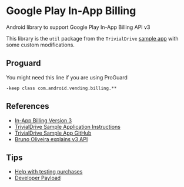 Google Play In-App Billing
======================

Android library to support Google Play In-App Billing API v3

This library is the `util` package from the `TrivialDrive` 
[sample app](http://developer.android.com/training/in-app-billing/preparing-iab-app.html#GetSample) 
with some custom modifications.

Proguard
--------
You might need this line if you are using ProGuard
  
    -keep class com.android.vending.billing.**

References
----------

- [In-App Billing Version 3](http://developer.android.com/google/play/billing/api.html)
- [TrivialDrive Sample Application Instructions](http://developer.android.com/training/in-app-billing/preparing-iab-app.html)
- [TrivialDrive Sample App GitHub](https://github.com/obriand/android-iabv3-trivialdrive)
- [Bruno Oliveira explains v3 API](https://www.youtube.com/watch?v=DgcJPIRpfSk) 

Tips
----
- [Help with testing purchases](http://stackoverflow.com/a/15821320/308757)
- [Developer Payload](http://stackoverflow.com/questions/15192184/what-to-use-as-the-developer-payload-in-google-in-app-billing-apis)
